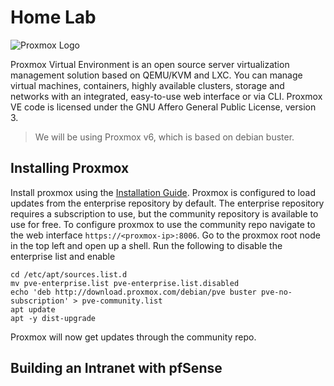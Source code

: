 # Home Lab

![Proxmox Logo][logo]

Proxmox Virtual Environment is an open source server virtualization management solution based on QEMU/KVM and LXC. You can manage virtual machines, containers, highly available clusters, storage and networks with an integrated, easy-to-use web interface or via CLI. Proxmox VE code is licensed under the GNU Affero General Public License, version 3.

> We will be using Proxmox v6, which is based on debian buster.

## Installing Proxmox

Install proxmox using the [Installation Guide][2]. Proxmox is configured to load updates from the enterprise repository by default. The enterprise repository requires a subscription to use, but the community repository is available to use for free. To configure proxmox to use the community repo navigate to the web interface `https://<proxmox-ip>:8006`. Go to the proxmox root node in the top left and open up a shell. Run the following to disable the enterprise list and enable

```
cd /etc/apt/sources.list.d
mv pve-enterprise.list pve-enterprise.list.disabled
echo 'deb http://download.proxmox.com/debian/pve buster pve-no-subscription' > pve-community.list
apt update
apt -y dist-upgrade
```

Proxmox will now get updates through the community repo.

## Building an Intranet with pfSense


[1]: https://pve.proxmox.com/wiki/Main_Page "Proxmox Main Page"
[2]: https://pve.proxmox.com/wiki/Prepare_Installation_Media "Proxmox Install Guide"
[3]: https://www.proxmox.com/en/downloads/category/iso-images-pve "Proxmox Download"

[logo]: https://www.proxmox.com/images/proxmox/Proxmox_logo_standard_hex_400px.png "Proxmox Logo"
